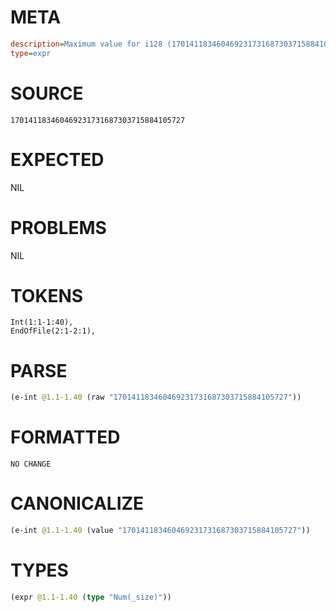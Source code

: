 # META
~~~ini
description=Maximum value for i128 (170141183460469231731687303715884105727)
type=expr
~~~
# SOURCE
~~~roc
170141183460469231731687303715884105727
~~~
# EXPECTED
NIL
# PROBLEMS
NIL
# TOKENS
~~~zig
Int(1:1-1:40),
EndOfFile(2:1-2:1),
~~~
# PARSE
~~~clojure
(e-int @1.1-1.40 (raw "170141183460469231731687303715884105727"))
~~~
# FORMATTED
~~~roc
NO CHANGE
~~~
# CANONICALIZE
~~~clojure
(e-int @1.1-1.40 (value "170141183460469231731687303715884105727"))
~~~
# TYPES
~~~clojure
(expr @1.1-1.40 (type "Num(_size)"))
~~~
